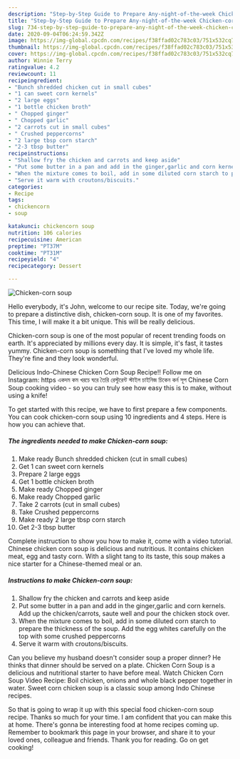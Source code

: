 ```yaml
---
description: "Step-by-Step Guide to Prepare Any-night-of-the-week Chicken-corn soup"
title: "Step-by-Step Guide to Prepare Any-night-of-the-week Chicken-corn soup"
slug: 734-step-by-step-guide-to-prepare-any-night-of-the-week-chicken-corn-soup
date: 2020-09-04T06:24:59.342Z
image: https://img-global.cpcdn.com/recipes/f38ffad02c783c03/751x532cq70/chicken-corn-soup-recipe-main-photo.jpg
thumbnail: https://img-global.cpcdn.com/recipes/f38ffad02c783c03/751x532cq70/chicken-corn-soup-recipe-main-photo.jpg
cover: https://img-global.cpcdn.com/recipes/f38ffad02c783c03/751x532cq70/chicken-corn-soup-recipe-main-photo.jpg
author: Winnie Terry
ratingvalue: 4.2
reviewcount: 11
recipeingredient:
- "Bunch shredded chicken cut in small cubes"
- "1 can sweet corn kernels"
- "2 large eggs"
- "1 bottle chicken broth"
- " Chopped ginger"
- " Chopped garlic"
- "2 carrots cut in small cubes"
- " Crushed peppercorns"
- "2 large tbsp corn starch"
- "2-3 tbsp butter"
recipeinstructions:
- "Shallow fry the chicken and carrots and keep aside"
- "Put some butter in a pan and add in the ginger,garlic and corn kernels. Add up the chicken/carrots, saute well and pour the chicken stock over."
- "When the mixture comes to boil, add in some diluted corn starch to prepare the thickness of the soup. Add the egg whites carefully on the top with some crushed peppercorns"
- "Serve it warm with croutons/biscuits."
categories:
- Recipe
tags:
- chickencorn
- soup

katakunci: chickencorn soup 
nutrition: 106 calories
recipecuisine: American
preptime: "PT37M"
cooktime: "PT31M"
recipeyield: "4"
recipecategory: Dessert

---
```



![Chicken-corn soup](https://img-global.cpcdn.com/recipes/f38ffad02c783c03/751x532cq70/chicken-corn-soup-recipe-main-photo.jpg)

Hello everybody, it's John, welcome to our recipe site. Today, we're going to prepare a distinctive dish, chicken-corn soup. It is one of my favorites. This time, I will make it a bit unique. This will be really delicious.

Chicken-corn soup is one of the most popular of recent trending foods on earth. It's appreciated by millions every day. It is simple, it's fast, it tastes yummy. Chicken-corn soup is something that I've loved my whole life. They're fine and they look wonderful.

Delicious Indo-Chinese Chicken Corn Soup Recipe!! Follow me on Instagram: https একদম কম খরচে ঘরে তৈরি রেস্টুরেন্ট স্টাইল চাইনিজ চিকেন কর্ন সূপ Chinese Corn Soup cooking video - so you can truly see how easy this is to make, without using a knife!


To get started with this recipe, we have to first prepare a few components. You can cook chicken-corn soup using 10 ingredients and 4 steps. Here is how you can achieve that.

<!--inarticleads1-->

##### The ingredients needed to make Chicken-corn soup:

1. Make ready Bunch shredded chicken (cut in small cubes)
1. Get 1 can sweet corn kernels
1. Prepare 2 large eggs
1. Get 1 bottle chicken broth
1. Make ready  Chopped ginger
1. Make ready  Chopped garlic
1. Take 2 carrots (cut in small cubes)
1. Take  Crushed peppercorns
1. Make ready 2 large tbsp corn starch
1. Get 2-3 tbsp butter


Complete instruction to show you how to make it, come with a video tutorial. Chinese chicken corn soup is delicious and nutritious. It contains chicken meat, egg and tasty corn. With a slight tang to its taste, this soup makes a nice starter for a Chinese-themed meal or an. 

<!--inarticleads2-->

##### Instructions to make Chicken-corn soup:

1. Shallow fry the chicken and carrots and keep aside
1. Put some butter in a pan and add in the ginger,garlic and corn kernels. Add up the chicken/carrots, saute well and pour the chicken stock over.
1. When the mixture comes to boil, add in some diluted corn starch to prepare the thickness of the soup. Add the egg whites carefully on the top with some crushed peppercorns
1. Serve it warm with croutons/biscuits.


Can you believe my husband doesn&#39;t consider soup a proper dinner? He thinks that dinner should be served on a plate. Chicken Corn Soup is a delicious and nutritional starter to have before meal. Watch Chicken Corn Soup Video Recipe: Boil chicken, onions and whole black pepper together in water. Sweet corn chicken soup is a classic soup among Indo Chinese recipes. 

So that is going to wrap it up with this special food chicken-corn soup recipe. Thanks so much for your time. I am confident that you can make this at home. There's gonna be interesting food at home recipes coming up. Remember to bookmark this page in your browser, and share it to your loved ones, colleague and friends. Thank you for reading. Go on get cooking!
